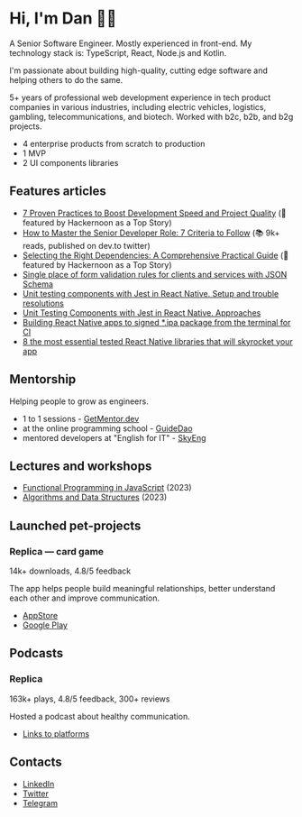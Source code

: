 # Hi, I'm Dan 👋🏻

A Senior Software Engineer. Mostly experienced in front-end.
My technology stack is: TypeScript, React, Node.js and Kotlin.

I'm passionate about building high-quality, cutting edge software and helping others to do the same. 

5+ years of professional web development experience in tech product companies in various industries, including electric vehicles, 
logistics, gambling, telecommunications, and biotech. Worked with b2c, b2b, and b2g projects.

- 4 enterprise products from scratch to production
- 1 MVP
- 2 UI components libraries

## Features articles

- [7 Proven Practices to Boost Development Speed and Project Quality](https://hackernoon.com/7-proven-practices-to-boost-development-speed-and-project-quality) (🌱 featured by Hackernoon as a Top Story)
- [How to Master the Senior Developer Role: 7 Criteria to Follow](https://dev.to/dsitdikov/how-to-master-the-senior-developer-role-7-criteria-to-follow-4hp3) (📚 9k+ reads, published on dev.to twitter)
- [Selecting the Right Dependencies: A Comprehensive Practical Guide](https://hackernoon.com/selecting-the-right-dependencies-a-comprehensive-practical-guide) (🌱 featured by Hackernoon as a Top Story)
- [Single place of form validation rules for clients and services with JSON Schema](https://dev.to/dsitdikov/single-place-of-form-validation-rules-for-clients-and-services-with-json-schema-i1g)
- [Unit testing components with Jest in React Native. Setup and trouble resolutions](https://medium.com/@dsitdikov/unit-testing-components-with-jest-in-react-native-setup-and-trouble-resolutions-ad2d2e3f909d)
- [Unit Testing Components with Jest in React Native. Approaches](https://medium.com/@dsitdikov/unit-testing-components-with-jest-in-react-native-approaches-cd4e6557718e)
- [Building React Native apps to signed *.ipa package from the terminal for CI](https://medium.com/@dsitdikov/building-react-native-apps-to-signed-ipa-package-from-the-terminal-for-ci-362e2bbd5e97)
- [8 the most essential tested React Native libraries that will skyrocket your app](https://medium.com/@dsitdikov/8-the-most-essential-tested-react-native-libraries-that-will-skyrocket-your-app-cc19973cc2cb)

## Mentorship

Helping people to grow as engineers.

- 1 to 1 sessions - [GetMentor.dev](https://getmentor.dev/mentor/daniil-sitdikov-1781)
- at the online programming school - [GuideDao](https://www.guidedao.xyz)
- mentored developers at "English for IT" - [SkyEng](https://skyeng.ru/)

## Lectures and workshops

- [Functional Programming in JavaScript](https://www.youtube.com/watch?v=X-B0voOTY5Q) (2023)
- [Algorithms and Data Structures](https://www.youtube.com/watch?v=-g0jvmgMTII) (2023)

## Launched pet-projects

### Replica — card game

14k+ downloads, 4.8/5 feedback

The app helps people build meaningful relationships, better understand each other and improve communication.

- [AppStore](https://apps.apple.com/ru/app/%D1%80%D0%B5%D0%BF%D0%BB%D0%B8%D0%BA%D0%B0-%D0%B2%D0%BE%D0%BF%D1%80%D0%BE%D1%81%D1%8B-%D0%B4%D0%BB%D1%8F-%D0%B1%D0%B5%D1%81%D0%B5%D0%B4%D1%8B/id1597619469)
- [Google Play](https://play.google.com/store/apps/details?id=tech.sitdikov.replicacards)

## Podcasts

### Replica

163k+ plays, 4.8/5 feedback, 300+ reviews

Hosted a podcast about healthy communication.

* [Links to platforms](http://replica-podcast.ru/)

## Contacts

- [LinkedIn](https://www.linkedin.com/in/dsitdikov/)
- [Twitter](https://twitter.com/dstdkv)
- [Telegram](https://t.me/dsitdikov)
